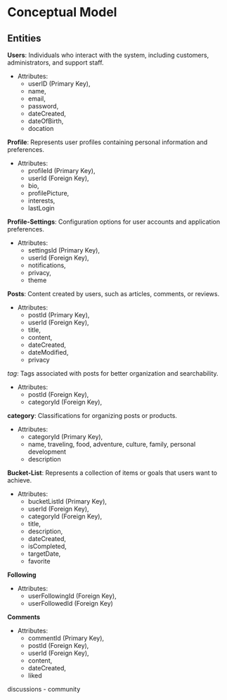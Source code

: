 
# Conceptual Model

## Entities
**Users**: Individuals who interact with the system, including customers, administrators, and support staff.
* Attributes: 
  * userID (Primary Key), 
  * name, 
  * email, 
  * password, 
  * dateCreated,
  * dateOfBirth, 
  * docation
  

**Profile**: Represents user profiles containing personal information and preferences.
* Attributes: 
  * profileId (Primary Key), 
  * userId (Foreign Key),
  * bio, 
  * profilePicture, 
  * interests,
  * lastLogin

**Profile-Settings**: Configuration options for user accounts and application preferences.
* Attributes:
  * settingsId (Primary Key), 
  * userId (Foreign Key), 
  * notifications, 
  * privacy, 
  * theme

**Posts**: Content created by users, such as articles, comments, or reviews.
* Attributes:
  * postId (Primary Key), 
  * userId (Foreign Key), 
  * title, 
  * content, 
  * dateCreated, 
  * dateModified, 
  * privacy

*tag*: Tags associated with posts for better organization and searchability.
* Attributes:
  * postId (Foreign Key), 
  * categoryId (Foreign Key),

**category**: Classifications for organizing posts or products.
* Attributes:
  * categoryId (Primary Key), 
  * name, traveling, food, adventure, culture, family, personal development
  * description

**Bucket-List**: Represents a collection of items or goals that users want to achieve.
* Attributes:
  * bucketListId (Primary Key),
  * userId (Foreign Key),
  * categoryId (Foreign Key),
  * title,
  * description,
  * dateCreated,
  * isCompleted, 
  * targetDate,
  * favorite

**Following**
* Attributes:
  * userFollowingId (Foreign Key),
  * userFollowedId (Foreign Key)

**Comments**
* Attributes: 
  * commentId (Primary Key),
  * postId (Foreign Key),
  * userId (Foreign Key),
  * content,
  * dateCreated,
  * liked

discussions - community 
